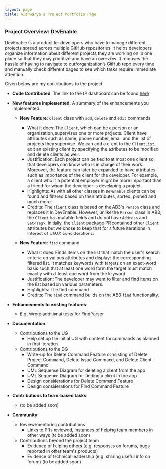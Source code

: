 ```yaml
---
layout: page
title: Aishwarya's Project Portfolio Page
---
```


### Project Overview: DevEnable
DevEnable is a product for developers who have to manage different projects spread across multiple GitHub
repositories. It helps developers organize information about different projects they are working on in one place so
that they may prioritize and have an overview. It removes the hassle of having to navigate to our/organization’s
GitHub repo every time and manually check different pages to see which tasks require immediate attention.

Given below are my contributions to the project.

* **Code Contributed**: The link to the tP dashboard can be found [here](https://nus-cs2103-ay2223s1.github.io/tp-dashboard/?search=aishwarya-hariharan-iyer&breakdown=true&sort=groupTitle&sortWithin=title&since=2022-09-16&timeframe=commit&mergegroup=&groupSelect=groupByRepos&checkedFileTypes=docs~functional-code~test-code~other)

* **New features implemented**: A summary of the enhancements you implemented.
    * **New Feature**: `Client` class with `add`, `delete` and `edit` commands
        * What it does: The `Client`, which can be a person or an organization, supervises one or more projects.
          Client have attributes such as name, phone number, email and the list of projects they supervise. We can
          add a client to the `ClientList`, edit an existing client by specifying the attributes to be modified and
          delete clients as well.
        * Justification: Each project can be tied to at most one client so that developers can know who is in charge
          of their work. Moreover, the feature can later be expanded to have attributes such as importance of the
          client for the developer. For example, a client who is a potential employer might be more important than a
          friend for whom the developer is developing a project.
        * Highlights: As with all other classes in `DevEnable` clients can be found and filtered based on their
          attributes, sorted, pinned and much more.
        * Credits: The `Client` class is based on the AB3's `Person` class and replaces it in DevEnable. However,
          unlike the `Person` class in AB3, the `Client` has mutable fields and do not have `Address`
          and `Set<Tag>`. Initially, the `Client` package PR contained other `Client` attributes but we chose to
          keep that for a future iterations in interest of UI/UX considerations.

    * **New Feature**: `find` command
        * What it does: Finds items on the list that match the user's search criteria on various attributes and
          displays the corresponding filtered list. It matches keywords with targets on an exact-word basis such
          that at least one word form the target must match exactly with at least one word from the keyword. 
        * Justification: The developer may want to filter and find items on the list based on various parameters.
        * Highlights: The find command
        * Credits: The `find` command builds on the AB3 `find` functionality.

* **Enhancements to existing features**:
    * E.g. Wrote additional tests for FindParser

* **Documentation**:
    * Contributions to the UG
        + Help set up the initial UG with content for commands as planned in first iteration
    * Contributions to the DG
        * Write-up for Delete Command Feature consisting of Delete Project Command, Delete Issue Command, and Delete
          Client Command
        * UML Sequence Diagram for deleting a client from the app
        * UML Sequence Diagram for finding a client in the app
        * Design considerations for Delete Command Feature
        * Design considerations for Find Command Feature

* **Contributions to team-based tasks**:
    * (to be added soon)

* **Community**:
    * Review/mentoring contributions
        * Links to PRs reviewed, instances of helping team members in other ways
          (to be added soon)
    * Contributions beyond the project team
        * Evidence of helping others (e.g. responses on forums, bugs reported in other team's products)
        * Evidence of technical leadership (e.g. sharing useful info on forum)
          (to be added soon)
